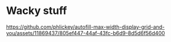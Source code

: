 # Wacky stuff





https://github.com/phlickey/autofill-max-width-display-grid-and-you/assets/11869437/805ef447-44af-43fc-b6d9-8d5d6f56d400


